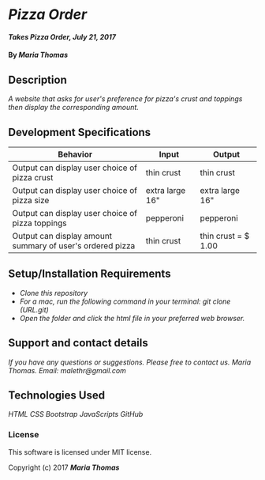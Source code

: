 # _Pizza Order_

#### _Takes Pizza Order, July 21, 2017_

#### By _**Maria Thomas**_

## Description

_A website that asks for user's preference for pizza's crust and toppings then display the corresponding amount._

## Development Specifications

| Behavior      | Input | Output |
| ------------- | ------------- | ------------- |
| Output can display user choice of pizza crust | thin crust  | thin crust  |
| Output can display user choice of pizza size| extra large 16"  | extra large 16"  |
| Output can display user choice of pizza toppings| pepperoni  | pepperoni  |
| Output can display amount summary of user's ordered pizza| thin crust  | thin crust = $ 1.00  |

## Setup/Installation Requirements

* _Clone this repository_
* _For a mac, run the following command in your terminal:
git clone (URL.git)_
* _Open the folder and click the html file in your preferred web browser._

## Support and contact details

_If you have any questions or suggestions. Please free to contact us._
_Maria Thomas. Email: malethr@gmail.com_

## Technologies Used

_HTML_
_CSS_
_Bootstrap_
_JavaScripts_
_GitHub_

### License

This software is licensed under MIT license.

Copyright (c) 2017 **_Maria Thomas_**
